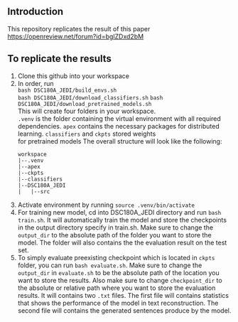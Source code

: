 ## Introduction

This repository replicates the result of this paper https://openreview.net/forum?id=bgIZDxd2bM

## To replicate the results
1) Clone this github into your workspace
2) In order, run \
```bash DSC180A_JEDI/build_envs.sh``` \
```bash DSC180A_JEDI/download_classifiers.sh```
```bash DSC180A_JEDI/download_pretrained_models.sh```\
This will create four folders in your workspace. \
   ```.venv``` is the folder containing the virtual environment with all required dependencies. ```apex``` contains the necessary packages for distributed learning. ```classifiers``` and ```ckpts``` stored weights \
   for pretrained models
   The overall structure will look like the following:
   ```
   workspace
   |--.venv
   |--apex
   |--ckpts
   |--classifiers
   |--DSC180A_JEDI
   |   |--src
   ```
3) Activate environment by running ```source .venv/bin/activate```
4) For training new model, cd into DSC180A_JEDI directory and run ```bash train.sh```. It will automatically train the model and store the checkpoints in the output directory specify in train.sh. Make sure to change the ```output_dir``` to the absolute path of the folder you want to store the model. The folder will also contains the the evaluation result on the test set.
5) To simply evaluate preexisting checkpoint which is located in ```ckpts``` folder, you can run ```bash evaluate.sh```. Make sure to change the ```output_dir``` in ```evaluate.sh``` to be the absolute path of the location you want to store the results. Also make sure to change ```checkpoint_dir``` to the absolute or relative path where you want to store the evaluation results. It will contains two ```.txt``` files. The first file will contains statistics that shows the performance of the model in text reconstruction. The second file will contains the generated sentences produce by the model.
